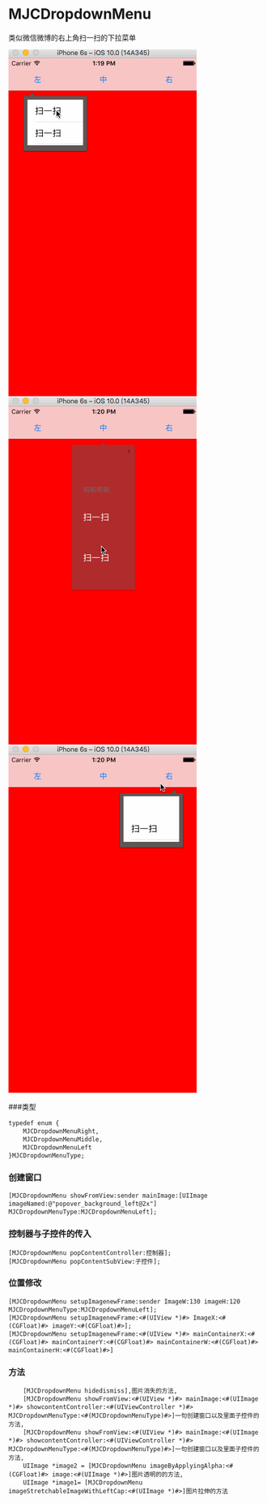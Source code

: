 # MJCDropdownMenu
类似微信微博的右上角扫一扫的下拉菜单

![image](https://github.com/MJCIOS/MJCDropdownMenu/raw/master/MJCDropdownMenuDemo/MJCDropdownMenuDemo/left.gif)
![image](https://github.com/MJCIOS/MJCDropdownMenu/raw/master/MJCDropdownMenuDemo/MJCDropdownMenuDemo/zhong.gif)
![image](https://github.com/MJCIOS/MJCDropdownMenu/raw/master/MJCDropdownMenuDemo/MJCDropdownMenuDemo/right.gif)


###类型
    
    typedef enum {
        MJCDropdownMenuRight,
        MJCDropdownMenuMiddle,
        MJCDropdownMenuLeft
    }MJCDropdownMenuType;

### 创建窗口

    [MJCDropdownMenu showFromView:sender mainImage:[UIImage imageNamed:@"popover_background_left@2x"] MJCDropdownMenuType:MJCDropdownMenuLeft];
### 控制器与子控件的传入

    [MJCDropdownMenu popContentController:控制器];
    [MJCDropdownMenu popContentSubView:子控件];
### 位置修改

    [MJCDropdownMenu setupImagenewFrame:sender ImageW:130 imageH:120 MJCDropdownMenuType:MJCDropdownMenuLeft];
    [MJCDropdownMenu setupImagenewFrame:<#(UIView *)#> ImageX:<#(CGFloat)#> imageY:<#(CGFloat)#>];
    [MJCDropdownMenu setupImagenewFrame:<#(UIView *)#> mainContainerX:<#(CGFloat)#> mainContainerY:<#(CGFloat)#> mainContainerW:<#(CGFloat)#> mainContainerH:<#(CGFloat)#>]
### 方法
        [MJCDropdownMenu hidedismiss],图片消失的方法,
        [MJCDropdownMenu showFromView:<#(UIView *)#> mainImage:<#(UIImage *)#> showcontentController:<#(UIViewController *)#> MJCDropdownMenuType:<#(MJCDropdownMenuType)#>]一句创建窗口以及里面子控件的方法,
        [MJCDropdownMenu showFromView:<#(UIView *)#> mainImage:<#(UIImage *)#> showcontentController:<#(UIViewController *)#> MJCDropdownMenuType:<#(MJCDropdownMenuType)#>]一句创建窗口以及里面子控件的方法,
        UIImage *image2 = [MJCDropdownMenu imageByApplyingAlpha:<#(CGFloat)#> image:<#(UIImage *)#>]图片透明的的方法,
        UIImage *image1= [MJCDropdownMenu imageStretchableImageWithLeftCap:<#(UIImage *)#>]图片拉伸的方法
